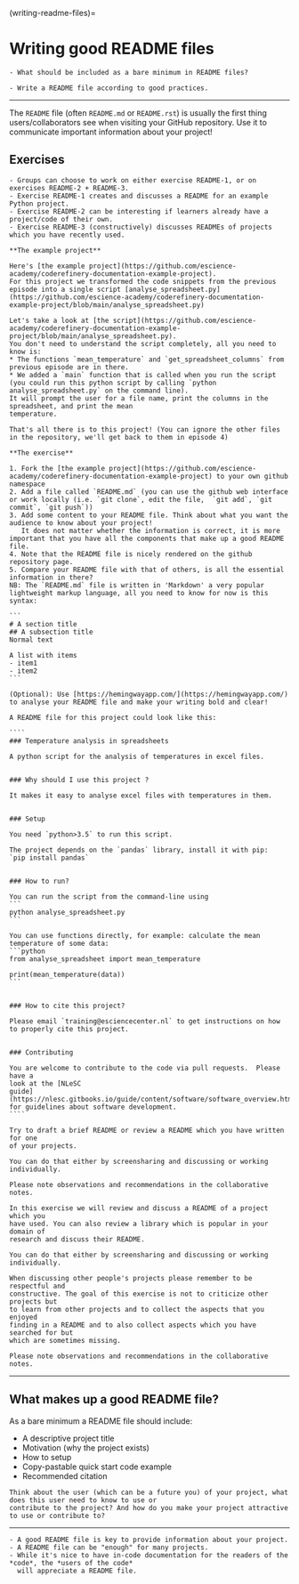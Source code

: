(writing-readme-files)=

# Writing good README files

```{questions}
- What should be included as a bare minimum in README files?
```

```{objectives}
- Write a README file according to good practices.
```

---

The `README` file (often `README.md` or `README.rst`) is usually the first
thing users/collaborators see when visiting your GitHub repository.  Use it to
communicate important information about your project!


## Exercises

```{instructor-note}
- Groups can choose to work on either exercise README-1, or on exercises README-2 + README-3.
- Exercise README-1 creates and discusses a README for an example Python project.
- Exercise README-2 can be interesting if learners already have a project/code of their own.
- Exercise README-3 (constructively) discusses READMEs of projects which you have recently used.
```

````{challenge} Exercise README-1: Write a README file for an example project
**The example project**

Here's [the example project](https://github.com/escience-academy/coderefinery-documentation-example-project).
For this project we transformed the code snippets from the previous episode into a single script [analyse_spreadsheet.py](https://github.com/escience-academy/coderefinery-documentation-example-project/blob/main/analyse_spreadsheet.py)

Let's take a look at [the script](https://github.com/escience-academy/coderefinery-documentation-example-project/blob/main/analyse_spreadsheet.py).
You don't need to understand the script completely, all you need to know is:
* The functions `mean_temperature` and `get_spreadsheet_columns` from previous episode are in there.
* We added a `main` function that is called when you run the script
(you could run this python script by calling `python analyse_spreadsheet.py` on the command line).
It will prompt the user for a file name, print the columns in the spreadsheet, and print the mean
temperature.

That's all there is to this project! (You can ignore the other files in the repository, we'll get back to them in episode 4)

**The exercise**

1. Fork the [the example project](https://github.com/escience-academy/coderefinery-documentation-example-project) to your own github namespace
2. Add a file called `README.md` (you can use the github web interface or work locally (i.e. `git clone`, edit the file,  `git add`, `git commit`, `git push`))
3. Add some content to your README file. Think about what you want the audience to know about your project!
   It does not matter whether the information is correct, it is more important that you have all the components that make up a good README file.
4. Note that the README file is nicely rendered on the github repository page.
5. Compare your README file with that of others, is all the essential information in there?
NB: The `README.md` file is written in 'Markdown' a very popular lightweight markup language, all you need to know for now is this syntax:

```
# A section title
## A subsection title
Normal text

A list with items
- item1
- item2
```

(Optional): Use [https://hemingwayapp.com/](https://hemingwayapp.com/) to analyse your README file and make your writing bold and clear!
````

`````{solution}
A README file for this project could look like this:

````
### Temperature analysis in spreadsheets

A python script for the analysis of temperatures in excel files.


### Why should I use this project ?

It makes it easy to analyse excel files with temperatures in them.


### Setup

You need `python>3.5` to run this script.

The project depends on the `pandas` library, install it with pip:
`pip install pandas`


### How to run?

You can run the script from the command-line using
```
python analyse_spreadsheet.py
```

You can use functions directly, for example: calculate the mean temperature of some data:
```python
from analyse_spreadsheet import mean_temperature

print(mean_temperature(data))
```


### How to cite this project?

Please email `training@esciencecenter.nl` to get instructions on how to properly cite this project.


### Contributing

You are welcome to contribute to the code via pull requests.  Please have a
look at the [NLeSC
guide](https://nlesc.gitbooks.io/guide/content/software/software_overview.html)
for guidelines about software development.
````
`````

```{challenge} Exercise README-2: Draft or review a README for one of your recent projects
Try to draft a brief README or review a README which you have written for one
of your projects.

You can do that either by screensharing and discussing or working individually.

Please note observations and recommendations in the collaborative notes.
```

```{challenge} Exercise README-3: Review and discuss a README of a project that you have used
In this exercise we will review and discuss a README of a project which you
have used. You can also review a library which is popular in your domain of
research and discuss their README.

You can do that either by screensharing and discussing or working individually.

When discussing other people's projects please remember to be respectful and
constructive. The goal of this exercise is not to criticize other projects but
to learn from other projects and to collect the aspects that you enjoyed
finding in a README and to also collect aspects which you have searched for but
which are sometimes missing.

Please note observations and recommendations in the collaborative notes.
```

---

## What makes up a good README file?

As a bare minimum a README file should include:
* A descriptive project title
* Motivation (why the project exists)
* How to setup
* Copy-pastable quick start code example
* Recommended citation

```{callout} User experience
Think about the user (which can be a future you) of your project, what does this user need to know to use or
contribute to the project? And how do you make your project attractive to use or contribute to?
```

---

```{keypoints}
- A good README file is key to provide information about your project.
- A README file can be "enough" for many projects.
- While it's nice to have in-code documentation for the readers of the *code*, the *users of the code*
  will appreciate a README file.
```
